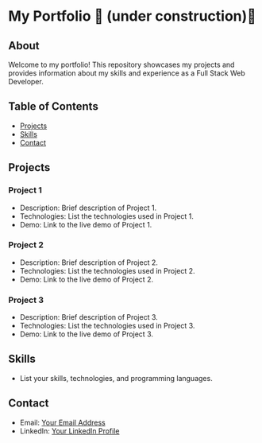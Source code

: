 # My Portfolio 🚧 (under construction)🚧

## About

Welcome to my portfolio! This repository showcases my projects and provides information about my skills and experience as a Full Stack Web Developer.

## Table of Contents

- [Projects](#projects)
- [Skills](#skills)
- [Contact](#contact)

## Projects

### Project 1

- Description: Brief description of Project 1.
- Technologies: List the technologies used in Project 1.
- Demo: Link to the live demo of Project 1.

### Project 2

- Description: Brief description of Project 2.
- Technologies: List the technologies used in Project 2.
- Demo: Link to the live demo of Project 2.

### Project 3

- Description: Brief description of Project 3.
- Technologies: List the technologies used in Project 3.
- Demo: Link to the live demo of Project 3.

## Skills

- List your skills, technologies, and programming languages.

## Contact

- Email: [Your Email Address](mailto:fwasil83@gmail.com)
- LinkedIn: [Your LinkedIn Profile](https://www.linkedin.com/in/shay-wasil-3bb889130/)
